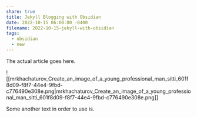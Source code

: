 ```yaml
---
share: true
title: Jekyll Blogging with Obsidian
date: 2022-10-15 06:00:00 -0400
filename: 2022-10-15-jekyll-with-obsidian
tags:
  - obsidian
  - new
---
```


The actual article goes here.

![[mrkhachaturov_Create_an_image_of_a_young_professional_man_sitti_601f8d09-f8f7-44e4-9fbd-c776490e308e.png|mrkhachaturov_Create_an_image_of_a_young_professional_man_sitti_601f8d09-f8f7-44e4-9fbd-c776490e308e.png]]

Some another text in order to use is. 